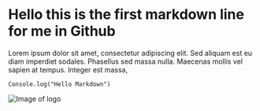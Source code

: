 # Hello this is the first markdown line for me in Github

Lorem ipsum dolor sit amet, consectetur adipiscing elit. 
Sed aliquam est eu diam imperdiet sodales. Phasellus sed massa nulla.
Maecenas mollis vel sapien at tempus. Integer est massa, 
```
Console.log("Hello Markdown")

```
![Image of logo](https://img.freepik.com/premium-vector/ma-logo-design_579179-1209.jpg)
